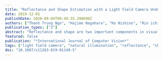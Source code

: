 ```yaml
---
title: "Reflectance and Shape Estimation with a Light Field Camera Under Natural Illumination"
date: 2019-12-01
publishDate: 2020-09-04T09:49:35.298690Z
authors: ["Thanh Trung Ngo", "Hajime Nagahara", "Ko Nishino", "Rin ichiro Taniguchi", "Yasushi Yagi"]
publication_types: ["2"]
abstract: "Reflectance and shape are two important components in visually perceiving the real world. Inferring the reflectance and shape of an object through cameras is a fundamental research topic in the field of computer vision. While three-dimensional shape recovery is pervasive with varieties of approaches and practical applications, reflectance recovery has only emerged recently. Reflectance recovery is a challenging task that is usually conducted in controlled environments, such as a laboratory environment with a special apparatus. However, it is desirable that the reflectance be recovered in the field with a handy camera so that reflectance can be jointly recovered with the shape. To that end, we present a solution that simultaneously recovers the reflectance and shape (i.e., dense depth and normal maps) of an object under natural illumination with commercially available handy cameras. We employ a light field camera to capture one light field image of the object, and a 360-degree camera to capture the illumination. The proposed method provides positive results in both simulation and real-world experiments."
featured: false
publication: "*International Journal of Computer Vision*"
tags: ["light field camera", "natural illumination", "reflectance", "shape from shading"]
doi: "10.1007/s11263-019-01149-5"
---
```



